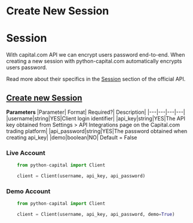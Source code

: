 Create New Session
=================


# Session


With capital.com API we can encrypt users password end-to-end. When creating a new session with python-capital.com automatically encrypts users password.

Read more about their specifics in the [Session](https://open-api.capital.com/#tag/Session)
section of the official API.


## [Create new Session](https://open-api.capital.com/#tag/Session/paths/~1api~1v1~1session/post)


<strong>Parameters</strong>
|Parameter|	Format|	Required?|	Description|
|---|---|---|---|
|username|string|YES|Client login identifier|
|api_key|string|YES|The API key obtained from Settings > API Integrations page on the Capital.com trading platform|
|api_password|string|YES|The password obtained when creating api_key|
|demo|boolean|NO| Default = False

### Live Account

```python
    from python-capital import Client

    client = Client(username, api_key, api_password)

```

### Demo Account

```python
    from python-capital import Client

    client = Client(username, api_key, api_password, demo=True)
```


